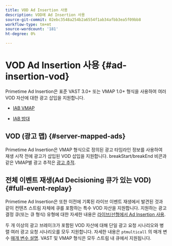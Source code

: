 ```yaml
---
title: VOD Ad Insertion 사용
description: VOD에 Ad Insertion 사용
source-git-commit: 02ebc3548a254b2a6554f1ab34afbb3ea5f09bb8
workflow-type: tm+mt
source-wordcount: '181'
ht-degree: 0%

---
```


# VOD Ad Insertion 사용 {#ad-insertion-vod}

Primetime Ad Insertion은 표준 VAST 3.0+ 또는 VMAP 1.0+ 형식을 사용하여 여러 VOD 자산에 대한 광고 삽입을 지원합니다.

* [IAB VMAP](https://www.iab.com/wp-content/uploads/2015/06/VMAPv1_0.pdf)

* [IAB 방대](https://www.iab.com/wp-content/uploads/2015/06/VASTv3_0.pdf)

## VOD (광고 맵) {#server-mapped-ads}

Primetime Ad Insertion은 VMAP 형식으로 정의된 광고 타임라인 정보를 사용하여 재생 시작 전에 광고가 삽입된 VOD 삽입을 지원합니다.  breakStart/breakEnd 비콘과 같은 VMAP별 광고 추적은 [광고 추적](set-up-ad-tracking.md).

## 전체 이벤트 재생(Ad Decisioning 큐가 있는 VOD) {#full-event-replay}

Primetime Ad Insertion은 또한 이전에 기록된 라이브 이벤트 재생에서 발견된 것과 같이 컨텐츠 스트림 자체에 큐를 포함하는 특수 VOD 자산을 지원합니다. 지원하는 광고 결정 큐(또는 큐 형식) 유형에 대한 자세한 내용은 [라이브/선형에서 Ad Insertion 사용](ad-insertion-live-linear-stream.md).

두 개 이상의 광고 브레이크가 포함된 VOD 자산에 대해 단일 광고 요청 시나리오와 병렬 여러 광고 요청 시나리오를 모두 지원합니다. 자세한 내용은 `ptmulticall` 의 매개 변수 [매개 변수 설명](/help/primetime-ad-insertion/technical-reference/bootstrap-api.md). VAST 및 VMAP 형식은 모두 스트림 내 큐에서 지원됩니다.
